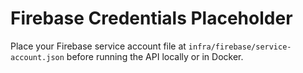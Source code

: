 # Firebase Credentials Placeholder

Place your Firebase service account file at `infra/firebase/service-account.json` before running the API locally or in Docker.
